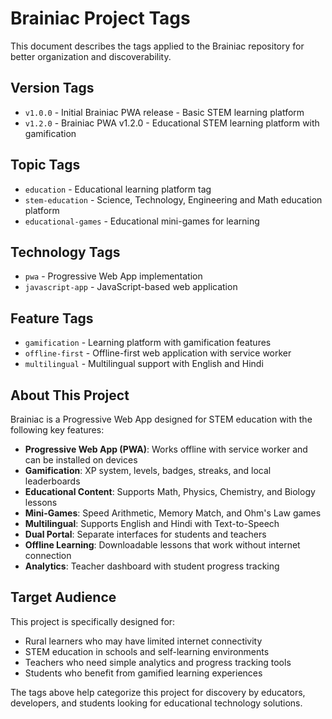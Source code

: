 # Brainiac Project Tags

This document describes the tags applied to the Brainiac repository for better organization and discoverability.

## Version Tags
- `v1.0.0` - Initial Brainiac PWA release - Basic STEM learning platform
- `v1.2.0` - Brainiac PWA v1.2.0 - Educational STEM learning platform with gamification

## Topic Tags
- `education` - Educational learning platform tag
- `stem-education` - Science, Technology, Engineering and Math education platform
- `educational-games` - Educational mini-games for learning

## Technology Tags
- `pwa` - Progressive Web App implementation
- `javascript-app` - JavaScript-based web application

## Feature Tags
- `gamification` - Learning platform with gamification features
- `offline-first` - Offline-first web application with service worker
- `multilingual` - Multilingual support with English and Hindi

## About This Project

Brainiac is a Progressive Web App designed for STEM education with the following key features:

- **Progressive Web App (PWA)**: Works offline with service worker and can be installed on devices
- **Gamification**: XP system, levels, badges, streaks, and local leaderboards
- **Educational Content**: Supports Math, Physics, Chemistry, and Biology lessons
- **Mini-Games**: Speed Arithmetic, Memory Match, and Ohm's Law games
- **Multilingual**: Supports English and Hindi with Text-to-Speech
- **Dual Portal**: Separate interfaces for students and teachers
- **Offline Learning**: Downloadable lessons that work without internet connection
- **Analytics**: Teacher dashboard with student progress tracking

## Target Audience

This project is specifically designed for:
- Rural learners who may have limited internet connectivity
- STEM education in schools and self-learning environments
- Teachers who need simple analytics and progress tracking tools
- Students who benefit from gamified learning experiences

The tags above help categorize this project for discovery by educators, developers, and students looking for educational technology solutions.